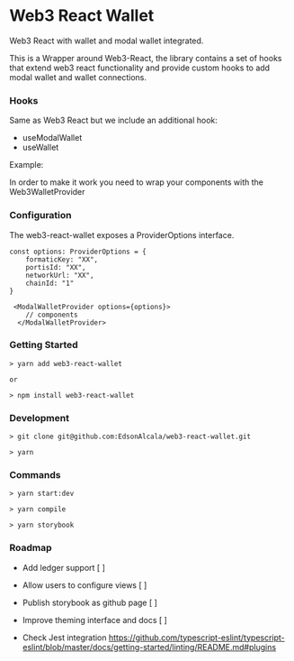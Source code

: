 # Web3 React Wallet

Web3 React with wallet and modal wallet integrated.

This is a Wrapper around Web3-React, the library contains a set of hooks that extend web3 react functionality and provide
custom hooks to add modal wallet and wallet connections.

### Hooks

Same as Web3 React but we include an additional hook:

- useModalWallet
- useWallet

Example:

In order to make it work you need to wrap your components with the Web3WalletProvider

### Configuration

The web3-react-wallet exposes a ProviderOptions interface.

```
const options: ProviderOptions = {
    formaticKey: "XX",
    portisId: "XX",
    networkUrl: "XX",
    chainId: "1"
}

 <ModalWalletProvider options={options}>
    // components
  </ModalWalletProvider>
```

### Getting Started

```
> yarn add web3-react-wallet

or 

> npm install web3-react-wallet

```

### Development

```
> git clone git@github.com:EdsonAlcala/web3-react-wallet.git

> yarn

```

### Commands

```
> yarn start:dev

> yarn compile

> yarn storybook

```

### Roadmap

- Add ledger support [ ]

- Allow users to configure views [ ]

- Publish storybook as github page [ ]

- Improve theming interface and docs [ ]

- Check Jest integration https://github.com/typescript-eslint/typescript-eslint/blob/master/docs/getting-started/linting/README.md#plugins

